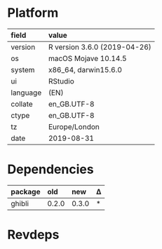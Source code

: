 # Platform

|field    |value                        |
|:--------|:----------------------------|
|version  |R version 3.6.0 (2019-04-26) |
|os       |macOS Mojave 10.14.5         |
|system   |x86_64, darwin15.6.0         |
|ui       |RStudio                      |
|language |(EN)                         |
|collate  |en_GB.UTF-8                  |
|ctype    |en_GB.UTF-8                  |
|tz       |Europe/London                |
|date     |2019-08-31                   |

# Dependencies

|package |old   |new   |Δ  |
|:-------|:-----|:-----|:--|
|ghibli  |0.2.0 |0.3.0 |*  |

# Revdeps

